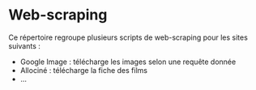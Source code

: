 # Web-scraping

Ce répertoire regroupe plusieurs scripts de web-scraping pour les sites suivants : 

- Google Image : télécharge les images selon une requête donnée
- Allociné : télécharge la fiche des films
- ...
